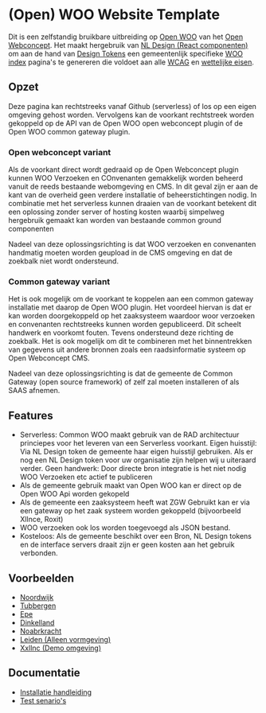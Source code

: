 # (Open) WOO Website Template

Dit is een zelfstandig bruikbare uitbreiding op [Open WOO](https://github.com/OpenWebconcept/plugin-openwoo) van het [Open Webconcept](https://openwebconcept.nl/). Het maakt hergebruik van [NL Design (React componenten)](https://nldesignsystem.nl/meedoen/introductie) om aan de hand van [Design Tokens](https://nldesignsystem.nl/meedoen/design-tokens/) een gemeentenlijk specifieke [WOO index](https://www.koopoverheid.nl/voor-overheden/rijksoverheid/woo-index) pagina's te genereren die voldoet aan alle [WCAG](https://wcag.nl/kennis/richtlijnen/) en [wettelijke eisen](https://www.rijksoverheid.nl/onderwerpen/wet-open-overheid-woo).


## Opzet
Deze pagina kan rechtstreeks vanaf Github (serverless) of los op een eigen omgeving gehost worden. Vervolgens kan de voorkant rechtstreek worden gekoppeld op de API van de Open WOO open webconcept plugin of de Open WOO common gateway plugin.

### Open webconcept variant
Als de voorkant direct wordt gedraaid op de Open Webconcept plugin kunnen WOO Verzoeken en COnvenanten gemakkelijk worden beheerd vanuit de reeds bestaande webomgeving en CMS.  In dit geval zijn er aan de kant van de overheid geen verdere installatie of beheerstichtingen nodig. In combinatie met het serverless kunnen draaien van de voorkant betekent dit een oplossing zonder server of hosting kosten waarbij simpelweg hergebruik gemaakt kan worden van bestaande common ground componenten

Nadeel van deze oplossingsrichting is dat WOO verzoeken en convenanten handmatig moeten worden geupload in de CMS omgeving en dat de zoekbalk niet wordt ondersteund.

### Common gateway variant
Het is ook mogelijk om de voorkant te koppelen aan een common gateway installatie met daarop de Open WOO plugin. Het voordeel hiervan is dat er kan worden doorgekoppeld op het zaaksysteem waardoor woor verzoeken en convenanten rechtstreeks kunnen worden gepubliceerd. Dit scheelt handwerk en voorkomt fouten. Tevens ondersteund deze richting de zoekbalk. Het is ook mogelijk om dit te combineren met het binnentrekken van gegevens uit andere bronnen zoals een raadsinformatie systeem op Open Webconcept CMS.

Nadeel van deze oplossingsrichting is dat de gemeente de Common Gateway (open source framework) of zelf zal moeten installeren of als SAAS afnemen.

## Features

- Serverless: Common WOO maakt gebruik van de RAD architectuur princiepes voor het leveren van een Serverless voorkant.
Eigen huisstijl: Via NL Design token de gemeente haar eigen huisstijl gebruiken. Als er nog een NL Design token voor uw organisatie zijn helpen wij u uiteraard verder.
Geen handwerk: Door directe bron integratie is het niet nodig WOO Verzoeken etc actief te publiceren
- Als de gemeente gebruik maakt van Open WOO kan er direct op de Open WOO Api worden gekopeld
- Als de gemeente een zaaksysteem heeft wat ZGW Gebruikt kan er via een gateway op het zaak systeem worden gekoppeld (bijvoorbeeld Xllnce, Roxit)
- WOO verzoeken ook los worden toegevoegd als JSON bestand.
- Kosteloos: Als de gemeente beschikt over een Bron, NL Design tokens en de interface servers draait zijn er geen kosten aan het gebruik verbonden.

## Voorbeelden

- [Noordwijk](https://conductionnl.github.io/woo-website-xxllnc/)
- [Tubbergen](https://conductionnl.github.io/woo-website-tubbergen/)
- [Epe](https://conductionnl.github.io/woo-website-epe/)
- [Dinkelland](https://conductionnl.github.io/woo-website-dinkelland/)
- [Noabrkracht](https://conductionnl.github.io/woo-website-noaberkracht/)
- [Leiden (Alleen vormgeving)](https://conductionnl.github.io/woo-website-xxllnc/)
- [Xxllnc (Demo omgeving)](https://conductionnl.github.io/woo-website-xxllnc/)

## Documentatie

- [Installatie handleiding](docs/installatie.md)
- [Test senario's](docs/Tests.md)
